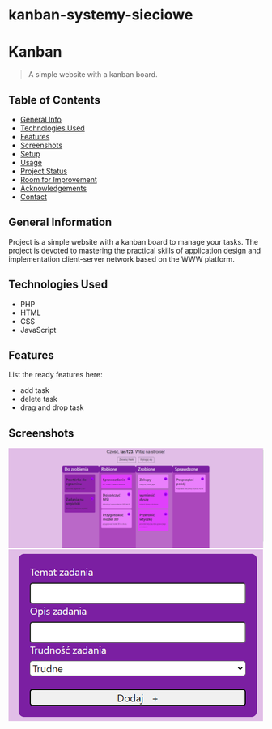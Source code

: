 ﻿# kanban-systemy-sieciowe
# Kanban
> A simple website with a kanban board.

## Table of Contents
* [General Info](#general-information)
* [Technologies Used](#technologies-used)
* [Features](#features)
* [Screenshots](#screenshots)
* [Setup](#setup)
* [Usage](#usage)
* [Project Status](#project-status)
* [Room for Improvement](#room-for-improvement)
* [Acknowledgements](#acknowledgements)
* [Contact](#contact)
<!-- * [License](#license) -->


## General Information
Project is a simple website with a kanban board to manage your tasks. The project is devoted to mastering the practical skills of application design and implementation client-server network based on the WWW platform.



## Technologies Used
- PHP
- HTML
- CSS
- JavaScript


## Features
List the ready features here:
- add task
- delete task
- drag and drop task


## Screenshots
![Example screenshot](./img/screenshot1.png)
![Example screenshot](./img/screentshot2.png)
